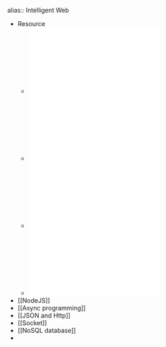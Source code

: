 alias::  Intelligent Web

- Resource
	- ![COM3504-6504_Week2_Lecture3.pdf](../assets/COM3504-6504_Week2_Lecture3_1676538319219_0.pdf)
	- ![COM3504-6504_Week2_Lecture4.pdf](../assets/COM3504-6504_Week2_Lecture4_1676538327402_0.pdf)
	- ![COM3504-6504_Week3_Lecture5.pdf](../assets/COM3504-6504_Week3_Lecture5_1677143820359_0.pdf)
	- ![COM3504-6504_Week3_Lecture6.pdf](../assets/COM3504-6504_Week3_Lecture6_1677143827745_0.pdf)
- [[NodeJS]]
- [[Async programming]]
- [[JSON and Http]]
- [[Socket]]
- [[NoSQL database]]
-